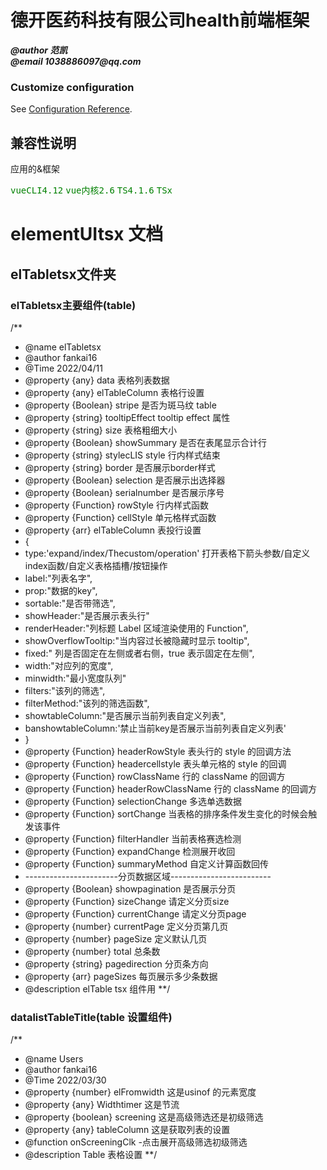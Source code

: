 # 德开医药科技有限公司health前端框架

___@author 范凯___  
___@email  1038886097@qq.com___

### Customize configuration
See [Configuration Reference](https://cli.vuejs.org/config/).

## 兼容性说明

应用的&框架

<kbd style='color:green'>vueCLI4.12</kbd>
<kbd style='color:green'>vue内核2.6</kbd>
<kbd style='color:green'>TS4.1.6</kbd>
<kbd style='color:green'>TSx</kbd>

# elementUItsx 文档

## elTabletsx文件夹

### elTabletsx主要组件(table)
/**
 * @name elTabletsx
 * @author fankai16
 * @Time 2022/04/11
 * @property {any}  data  表格列表数据
 * @property {any}  elTableColumn   表格行设置
 * @property {Boolean}  stripe  是否为斑马纹 table
 * @property {string}  tooltipEffect   tooltip effect 属性
 * @property {string}  size   表格粗细大小
 * @property {Boolean}  showSummary   是否在表尾显示合计行
 * @property {string}  stylecLIS  style 行内样式结束
 * @property {string}  border  是否展示border样式
 * @property {Boolean}  selection   是否展示出选择器
 * @property {Boolean}  serialnumber  是否展示序号
 * @property {Function}  rowStyle  行内样式函数
 * @property {Function}  cellStyle  单元格样式函数
 * @property {arr}       elTableColumn    表投行设置
 * {
 * type:'expand/index/Thecustom/operation'  打开表格下箭头参数/自定义index函数/自定义表格插槽/按钮操作
 * label:"列表名字",
 * prop:"数据的key",
 * sortable:"是否带筛选",
 * showHeader:"是否展示表头行"
 * renderHeader:"列标题 Label 区域渲染使用的 Function",
 * showOverflowTooltip:"当内容过长被隐藏时显示 tooltip",
 * fixed:"	列是否固定在左侧或者右侧，true 表示固定在左侧",
 * width:"对应列的宽度",
 * minwidth:"最小宽度队列"
 * filters:"该列的筛选",
 * filterMethod:"该列的筛选函数",
 * showtableColumn:"是否展示当前列表自定义列表",
 * banshowtableColumn:'禁止当前key是否展示当前列表自定义列表'
 * }
 * @property {Function}  headerRowStyle  表头行的 style 的回调方法
 * @property {Function}  headercellstyle 表头单元格的 style 的回调
 * @property {Function}  rowClassName    行的 className 的回调方
 * @property {Function}  headerRowClassName   行的 className 的回调方
 * @property {Function}  selectionChange 多选单选数据
 * @property {Function}  sortChange  当表格的排序条件发生变化的时候会触发该事件
 * @property {Function}  filterHandler  当前表格赛选检测
 * @property {Function}  expandChange   检测展开收回
 * @property {Function}  summaryMethod  自定义计算函数回传
 * -----------------------分页数据区域-------------------------
 * @property {Boolean}   showpagination 是否展示分页
 * @property {Function}  sizeChange 请定义分页size
 * @property {Function}  currentChange 请定义分页page
 * @property {number}    currentPage   定义分页第几页
 * @property {number}    pageSize   定义默认几页
 * @property {number}    total   总条数
 * @property {string}    pagedirection 分页条方向
 * @property {arr}      pageSizes  每页展示多少条数据
 * @description elTable tsx 组件用
**/
### datalistTableTitle(table 设置组件)
/**
 * @name Users
 * @author fankai16
 * @Time 2022/03/30
 * @property {number}  elFromwidth  这是usinof 的元素宽度
 * @property {any}  Widthtimer  这是节流
 * @property {boolean} screening  这是高级筛选还是初级筛选
 * @property {any}  tableColumn  这是获取列表的设置
 * @function onScreeningClk -点击展开高级筛选初级筛选
 * @description Table 表格设置
**/